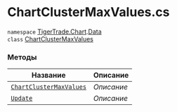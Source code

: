 
# ChartClusterMaxValues.cs
`namespace` [TigerTrade.Chart](../../TigerTrade.Chart.md).[Data](../../TigerTrade.Chart/Data.md)  
    `class` [ChartClusterMaxValues](../../ChartClusterMaxValues.cs.md)

### Методы
| Название | Описание |
| --- | --- |
| [`ChartClusterMaxValues`](./Методы/ChartClusterMaxValues.md) | *Описание* |
| [`Update`](./Методы/Update.md) | *Описание* |
